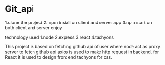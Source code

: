 # Git_api
1.clone the project 
2. npm install on client and server app
3.npm start on both client and server enjoy

technology used
1.node
2.express
3.react
4.tachyons

This project is based on fetching github api of user where node act as proxy server to fetch github api
axios is used to make http request in backend.
for React it is used to design front end tachyons for css.
